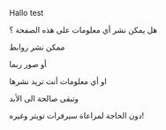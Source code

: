 Hallo
test

هل يمكن نشر أي معلومات على هذه الصفحة ؟

ممكن نشر روابط 


أو صور ربما

او أي معلومات أنت تريد نشرها

وتبقى صالحة الى الأبد

دون الحاجة لمراعاة سيرفرات تويتر وغيره!
